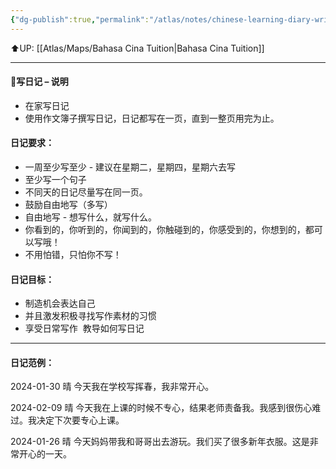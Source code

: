 ```yaml
---
{"dg-publish":true,"permalink":"/atlas/notes/chinese-learning-diary-writing/"}
---
```


⬆️UP: [[Atlas/Maps/Bahasa Cina Tuition\|Bahasa Cina Tuition]]

---
#### 📝写日记 – 说明
- 在家写日记
- 使用作文簿子撰写日记，日记都写在一页，直到一整页用完为止。  

#### 日记要求：
- 一周至少写至少 - 建议在星期二，星期四，星期六去写
- 至少写一个句子
- 不同天的日记尽量写在同一页。
- 鼓励自由地写（多写）
- 自由地写 - 想写什么，就写什么。
- 你看到的，你听到的，你闻到的，你触碰到的，你感受到的，你想到的，都可以写哦！
- 不用怕错，只怕你不写！

#### 日记目标：
- 制造机会表达自己
- 并且激发积极寻找写作素材的习惯
- 享受日常写作  教导如何写日记

---

#### 日记范例：
2024-01-30  晴
今天我在学校写挥春，我非常开心。

2024-02-09 晴
今天我在上课的时候不专心，结果老师责备我。我感到很伤心难过。我决定下次要专心上课。

2024-01-26 晴
今天妈妈带我和哥哥出去游玩。我们买了很多新年衣服。这是非常开心的一天。